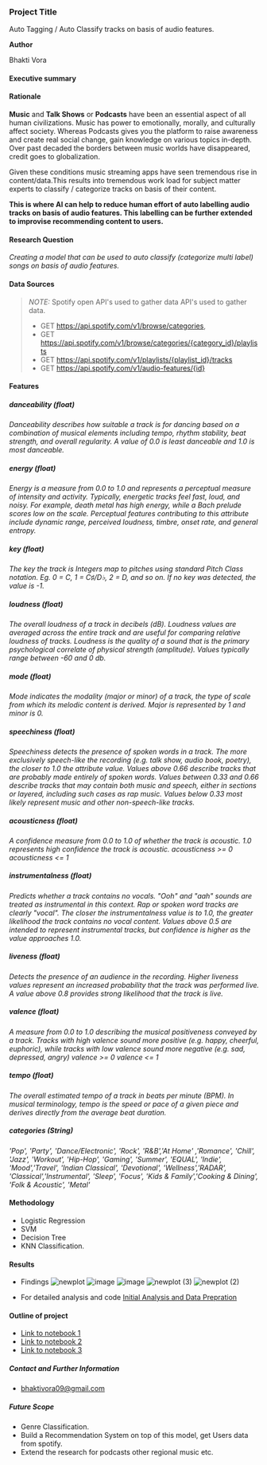 ### Project Title
Auto Tagging / Auto Classify tracks on basis of audio features.

**Author**

  Bhakti Vora

#### Executive summary

#### Rationale

**Music** and **Talk Shows** or **Podcasts** have been an essential aspect of all human civilizations.
Music has power to emotionally, morally, and culturally affect society.
Whereas Podcasts gives you the platform to raise awareness and create real social change, gain knowledge on various topics in-depth.
Over past decaded the borders between music worlds have disappeared, credit goes to globalization.

Given these conditions music streaming apps have seen tremendous rise in content/data.This results into tremendous work load for subject matter experts to classify / categorize tracks on basis of their content.

**This is where AI can help to reduce human effort of auto labelling audio tracks on basis of audio features. This labelling can be further extended to improvise recommending content to users.**

#### Research Question
*Creating a model that can be used to auto classify (categorize multi label) songs on basis of audio features.*

#### Data Sources
> *_NOTE:_*  Spotify open API's used to gather data
> API's used to gather data.
> - GET https://api.spotify.com/v1/browse/categories,
> - GET https://api.spotify.com/v1/browse/categories/{category_id}/playlists
> - GET https://api.spotify.com/v1/playlists/{playlist_id}/tracks
> - GET https://api.spotify.com/v1/audio-features/{id}
#### Features
##### danceability _(float)_
_Danceability describes how suitable a track is for dancing based on a combination of musical elements including tempo, rhythm stability, beat strength, and overall regularity. A value of 0.0 is least danceable and 1.0 is most danceable._

##### energy _(float)_
_Energy is a measure from 0.0 to 1.0 and represents a perceptual measure of intensity and activity. Typically, energetic tracks feel fast, loud, and noisy. For example, death metal has high energy, while a Bach prelude scores low on the scale. Perceptual features contributing to this attribute include dynamic range, perceived loudness, timbre, onset rate, and general entropy._

##### key _(float)_
_The key the track is Integers map to pitches using standard Pitch Class notation. Eg. 0 = C, 1 = C♯/D♭, 2 = D, and so on. If no key was detected, the value is -1._

##### loudness _(float)_
_The overall loudness of a track in decibels (dB). Loudness values are averaged across the entire track and are useful for comparing relative loudness of tracks. Loudness is the quality of a sound that is the primary psychological correlate of physical strength (amplitude). Values typically range between -60 and 0 db._

##### mode _(float)_
_Mode indicates the modality (major or minor) of a track, the type of scale from which its melodic content is derived. Major is represented by 1 and minor is 0._

##### speechiness _(float)_
_Speechiness detects the presence of spoken words in a track. The more exclusively speech-like the recording (e.g. talk show, audio book, poetry), the closer to 1.0 the attribute value. Values above 0.66 describe tracks that are probably made entirely of spoken words. Values between 0.33 and 0.66 describe tracks that may contain both music and speech, either in sections or layered, including such cases as rap music. Values below 0.33 most likely represent music and other non-speech-like tracks._

##### acousticness _(float)_
_A confidence measure from 0.0 to 1.0 of whether the track is acoustic. 1.0 represents high confidence the track is acoustic. acousticness >= 0 acousticness <= 1_

##### instrumentalness _(float)_
_Predicts whether a track contains no vocals. "Ooh" and "aah" sounds are treated as instrumental in this context. Rap or spoken word tracks are clearly "vocal". The closer the instrumentalness value is to 1.0, the greater likelihood the track contains no vocal content. Values above 0.5 are intended to represent instrumental tracks, but confidence is higher as the value approaches 1.0._

##### liveness _(float)_
_Detects the presence of an audience in the recording. Higher liveness values represent an increased probability that the track was performed live. A value above 0.8 provides strong likelihood that the track is live._

##### valence _(float)_
_A measure from 0.0 to 1.0 describing the musical positiveness conveyed by a track. Tracks with high valence sound more positive (e.g. happy, cheerful, euphoric), while tracks with low valence sound more negative (e.g. sad, depressed, angry) valence >= 0 valence <= 1_

##### tempo _(float)_
_The overall estimated tempo of a track in beats per minute (BPM). In musical terminology, tempo is the speed or pace of a given piece and derives directly from the average beat duration._

##### categories _(String)_
_'Pop', 'Party', 'Dance/Electronic', 'Rock', 'R&B','At Home' ,'Romance', 'Chill', 'Jazz', 'Workout', 'Hip-Hop', 'Gaming', 'Summer', 'EQUAL', 'Indie', 'Mood','Travel', 'Indian Classical', 'Devotional', 'Wellness','RADAR', 'Classical','Instrumental',  'Sleep', 'Focus', 'Kids & Family','Cooking & Dining', 'Folk & Acoustic', 'Metal'_

#### Methodology
 - Logistic Regression
 - SVM
 - Decision Tree
 - KNN Classification.

#### Results
 - Findings 
   ![newplot](https://user-images.githubusercontent.com/56788415/228142679-c770ce87-98c2-4552-9859-6e5bd1308100.png)
   ![image](https://user-images.githubusercontent.com/56788415/228142716-7048d0d3-1b5b-454c-ab87-dd9120c1d8c3.png)
   ![image](https://user-images.githubusercontent.com/56788415/228142760-117f3f86-a25c-4871-b912-2fac9e622477.png)
   ![newplot (3)](https://user-images.githubusercontent.com/56788415/228143242-670e57d9-5af3-4312-9077-c204cdb0c4a8.png)
   ![newplot (2)](https://user-images.githubusercontent.com/56788415/228142928-9ac010b5-97b3-4fb4-ba60-1d36c2ae58e6.png)
   
 - For detailed analysis and code [Initial Analysis and Data Prepration](https://github.com/bhaktivora9/BH-PCMLAI-Capstone/blob/master/notebooks/initialAnalysis.ipynb)


#### Outline of project

- [Link to notebook 1]()
- [Link to notebook 2]()
- [Link to notebook 3]()


##### Contact and Further Information
 - bhaktivora09@gmail.com
##### Future Scope 
 - Genre Classification.
 - Build a Recommendation System on top of this model, get Users data from spotify.
 - Extend the research for podcasts other regional music etc.
